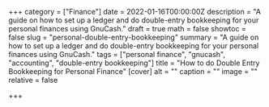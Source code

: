 +++
category = ["Finance"]
date = 2022-01-16T00:00:00Z
description = "A guide on how to set up a ledger and do double-entry bookkeeping for your personal finances using GnuCash."
draft = true
math = false
showtoc = false
slug = "personal-double-entry-bookkeeping"
summary = "A guide on how to set up a ledger and do double-entry bookkeeping for your personal finances using GnuCash."
tags = ["personal finance", "gnucash", "accounting", "double-entry bookkeeping"]
title = "How to do Double Entry Bookkeeping for Personal Finance"
[cover]
alt = ""
caption = ""
image = ""
relative = false

+++
